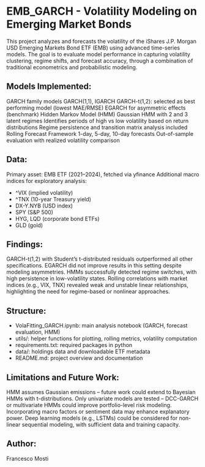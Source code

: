 # EMB_GARCH - Volatility Modeling on Emerging Market Bonds

This project analyzes and forecasts the volatility of the iShares J.P. Morgan USD Emerging Markets Bond ETF (EMB) using advanced time-series models. The goal is to evaluate model performance in capturing volatility clustering, regime shifts, and forecast accuracy, through a combination of traditional econometrics and probabilistic modeling.

## Models Implemented:

GARCH family models
GARCH(1,1), IGARCH
GARCH-t(1,2): selected as best performing model (lowest MAE/RMSE)
EGARCH for asymmetric effects (benchmark)
Hidden Markov Model (HMM)
Gaussian HMM with 2 and 3 latent regimes
Identifies periods of high vs low volatility based on return distributions
Regime persistence and transition matrix analysis included
Rolling Forecast Framework
1-day, 5-day, 10-day forecasts
Out-of-sample evaluation with realized volatility comparison

## Data:
Primary asset: EMB ETF (2021–2024), fetched via yfinance
Additional macro indices for exploratory analysis:

- ^VIX (implied volatility)
- ^TNX (10-year Treasury yield)
- DX-Y.NYB (USD index)
- SPY (S&P 500)
- HYG, LQD (corporate bond ETFs)
- GLD (gold)

## Findings:
GARCH-t(1,2) with Student’s t-distributed residuals outperformed all other specifications.
EGARCH did not improve results in this setting despite modeling asymmetries.
HMMs successfully detected regime switches, with high persistence in low-volatility states.
Rolling correlations with market indices (e.g., VIX, TNX) revealed weak and unstable linear relationships, highlighting the need for regime-based or nonlinear approaches.

## Structure:
- VolaFitting_GARCH.ipynb: main analysis notebook (GARCH, forecast evaluation, HMM)
- utils/: helper functions for plotting, rolling metrics, volatility computation
- requirements.txt: required packages in python
- data/: holdings data and downloadable ETF metadata
- README.md: project overview and documentation

## Limitations and Future Work:
HMM assumes Gaussian emissions – future work could extend to Bayesian HMMs with t-distributions.
Only univariate models are tested – DCC-GARCH or multivariate HMMs could improve portfolio-level risk modeling.
Incorporating macro factors or sentiment data may enhance explanatory power.
Deep learning models (e.g., LSTMs) could be considered for non-linear sequential modeling, with sufficient data and training capacity.

## Author:
Francesco Mosti
